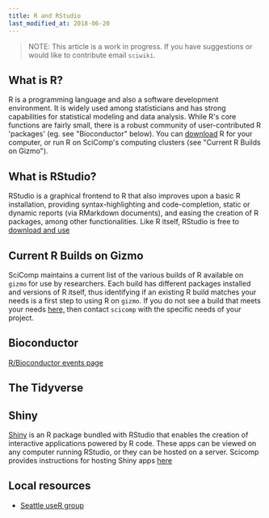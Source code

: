 ```yaml
---
title: R and RStudio
last_modified_at: 2018-06-20
---
```


>NOTE: This article is a work in progress. If you have suggestions or would like to contribute email `sciwiki`.  


## What is R?
R is a programming language and also a software development environment. It is widely used among statisticians and has strong capabilities for statistical modeling and data analysis. While R's core functions are fairly small, there is a robust community of user-contributed R 'packages' (eg. see "Bioconductor" below). You can [download](https://cran.r-project.org/) R for your computer, or run R on SciComp's computing clusters (see "Current R Builds on Gizmo").

## What is RStudio?
RStudio is a graphical frontend to R that also improves upon a basic R installation, providing syntax-highlighting and code-completion, static or dynamic reports (via RMarkdown documents), and easing the creation of R packages, among other functionalities. Like R itself, RStudio is free to [download and use](https://www.rstudio.com/products/rstudio/download/)


## Current R Builds on Gizmo
SciComp maintains a current list of the various builds of R available on `gizmo` for use by researchers.  Each build has different packages installed and versions of R itself, thus identifying if an existing R build matches your needs is a first step to using R on `gizmo`.  If you do not see a build that meets your needs [here,](https://fredhutch.github.io/easybuild-life-sciences/R.html) then contact `scicomp` with the specific needs of your project.  


## Bioconductor
[R/Bioconductor events page](http://www.bioconductor.org/help/events/)


## The Tidyverse


## Shiny
[Shiny](https://shiny.rstudio.com/) is an R package bundled with RStudio that enables the creation of interactive applications powered by R code. These apps can be viewed on any computer running RStudio, or they can be hosted on a server. Scicomp provides instructions for hosting Shiny apps [here](https://sciwiki.fredhutch.org/compdemos/shiny/)

## Local resources
- [Seattle useR group](http://www.meetup.com/Seattle-useR/)
